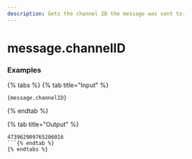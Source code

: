 ```yaml
---
description: Gets the channel ID the message was sent to.
---
```


# message.channelID

### Examples

{% tabs %}
{% tab title="Input" %}
```text
{message.channelID}
```
{% endtab %}

{% tab title="Output" %}
```text
473962909765206016
```{% endtab %}
{% endtabs %}